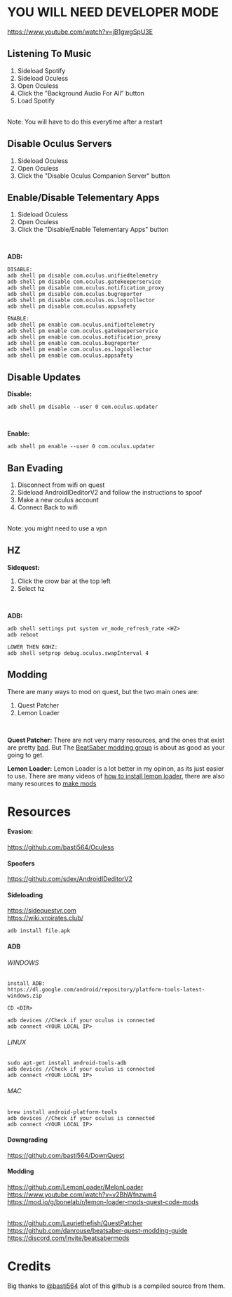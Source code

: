 # YOU WILL NEED DEVELOPER MODE
https://www.youtube.com/watch?v=jB1gwgSpU3E

## Listening To Music
1. Sideload Spotify
2. Sideload Oculess
3. Open Oculess
4. Click the "Background Audio For All" button
5. Load Spotify
<br />
Note: You will have to do this everytime after a restart

## Disable Oculus Servers
1. Sideload Oculess
2. Open Oculess
3. Click the "Disable Oculus Companion Server" button

## Enable/Disable Telementary Apps
1. Sideload Oculess
2. Open Oculess
3. Click the "Disable/Enable Telementary Apps" button
<br />

**ADB:**
```
DISABLE:
adb shell pm disable com.oculus.unifiedtelemetry
adb shell pm disable com.oculus.gatekeeperservice
adb shell pm disable com.oculus.notification_proxy
adb shell pm disable com.oculus.bugreporter
adb shell pm disable com.oculus.os.logcollector
adb shell pm disable com.oculus.appsafety

ENABLE:
adb shell pm enable com.oculus.unifiedtelemetry
adb shell pm enable com.oculus.gatekeeperservice
adb shell pm enable com.oculus.notification_proxy
adb shell pm enable com.oculus.bugreporter
adb shell pm enable com.oculus.os.logcollector
adb shell pm enable com.oculus.appsafety
```

## Disable Updates
**Disable:**
<br />

```
adb shell pm disable --user 0 com.oculus.updater
```
<br />

**Enable:**
```
adb shell pm enable --user 0 com.oculus.updater
```

## Ban Evading
1. Disconnect from wifi on quest
2. Sideload AndroidIDeditorV2 and follow the instructions to spoof
3. Make a new oculus account
4. Connect Back to wifi
<br />
Note: you might need to use a vpn

## HZ
**Sidequest:**
1. Click the crow bar at the top left
2. Select hz
<br />

**ADB:**
```
adb shell settings put system vr_mode_refresh_rate <HZ>
adb reboot

LOWER THEN 60HZ:
adb shell setprop debug.oculus.swapInterval 4
```

## Modding
There are many ways to mod on quest, but the two main ones are:
1. Quest Patcher
2. Lemon Loader
<br />

**Quest Patcher:**
There are not very many resources, and the ones that exist are pretty [bad](https://github.com/Lauriethefish). But The [BeatSaber modding group](https://discord.com/invite/beatsabermods) is about as good as your going to get.
<br />

**Lemon Loader:**
Lemon Loader is a lot better in my opinon, as its just easier to use. There are many videos of [how to install lemon loader](https://www.youtube.com/watch?v=v2BhWfnzwm4), there are also many resources to [make mods](https://mod.io/g/bonelab/r/lemon-loader-mods-quest-code-mods)

# Resources
#### Evasion:
https://github.com/basti564/Oculess
#### Spoofers
https://github.com/sdex/AndroidIDeditorV2
#### Sideloading
https://sidequestvr.com <br />
https://wiki.vrpirates.club/
```
adb install file.apk
```
#### ADB
###### WINDOWS
```
install ADB:
https://dl.google.com/android/repository/platform-tools-latest-windows.zip

CD <DIR>

adb devices //Check if your oculus is connected
adb connect <YOUR LOCAL IP>
```
###### LINUX
```
sudo apt-get install android-tools-adb
adb devices //Check if your oculus is connected
adb connect <YOUR LOCAL IP>
```
###### MAC
```
brew install android-platform-tools
adb devices //Check if your oculus is connected
adb connect <YOUR LOCAL IP>
```

#### Downgrading
https://github.com/basti564/DownQuest

#### Modding
https://github.com/LemonLoader/MelonLoader <br />
https://www.youtube.com/watch?v=v2BhWfnzwm4 <br />
https://mod.io/g/bonelab/r/lemon-loader-mods-quest-code-mods <br /> <br />

https://github.com/Lauriethefish/QuestPatcher <br />
https://github.com/danrouse/beatsaber-quest-modding-guide <br />
https://discord.com/invite/beatsabermods

# Credits
Big thanks to [@basti564](https://github.com/basti564) alot of this github is a compiled source from them.
